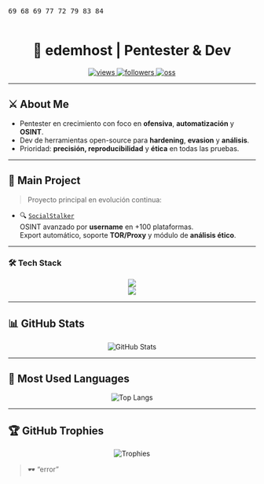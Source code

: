 <p align="center">
  <pre>
69 68 69 77 72 79 83 84
  </pre>
</p>

<h1 align="center">👾 edemhost | Pentester & Dev</h1>

<p align="center">
  <a href="https://github.com/edemhost">
    <img src="https://komarev.com/ghpvc/?username=edemhost&color=1f6feb&style=for-the-badge&label=PROFILE+VIEWS" alt="views" />
  </a>
  <a href="https://github.com/edemhost?tab=followers">
    <img src="https://img.shields.io/github/followers/edemhost?style=for-the-badge&color=1f6feb" alt="followers" />
  </a>
  <a href="https://github.com/edemhost?tab=repositories">
    <img src="https://img.shields.io/badge/OPEN%20SOURCE-ACTIVE-1f6feb?style=for-the-badge" alt="oss" />
  </a>
</p>

---

## ⚔️ About Me

- Pentester en crecimiento con foco en **ofensiva**, **automatización** y **OSINT**.  
- Dev de herramientas open-source para **hardening**, **evasion** y **análisis**.  
- Prioridad: **precisión, reproducibilidad** y **ética** en todas las pruebas.

---

## 🧪 Main Project

> Proyecto principal en evolución continua:

- 🔍 [`SocialStalker`](https://github.com/edemhost/socialstalker-showcase)  
  OSINT avanzado por **username** en +100 plataformas.  
  Export automático, soporte **TOR/Proxy** y módulo de **análisis ético**.

---

### 🛠 Tech Stack

<p align="center">
  <img src="https://skillicons.dev/icons?i=python,bash,powershell,javascript,html,css,docker,regex" /><br>
  <img src="https://skillicons.dev/icons?i=burpsuite,nmap,wireshark,metasploit" />
</p>

---

## 📊 GitHub Stats

<p align="center">
  <img src="https://github-readme-stats.vercel.app/api?username=edemhost&show_icons=true&theme=tokyonight&hide_border=true" alt="GitHub Stats" />
</p>

---

## 🧠 Most Used Languages

<p align="center">
  <img src="https://github-readme-stats.vercel.app/api/top-langs/?username=edemhost&layout=compact&theme=tokyonight&hide_border=true" alt="Top Langs" />
</p>

---

## 🏆 GitHub Trophies

<p align="center">
  <img src="https://github-profile-trophy.vercel.app/?username=edemhost&theme=onedark&margin-w=15&no-bg=true&no-frame=true" alt="Trophies" />
</p>

> 🕶️ “error”

